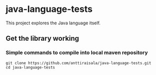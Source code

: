 # java-language-tests
This project explores the Java language itself.

## Get the library working

### Simple commands to compile into local maven repository

    git clone https://github.com/anttiraisala/java-language-tests.git
    cd java-language-tests
